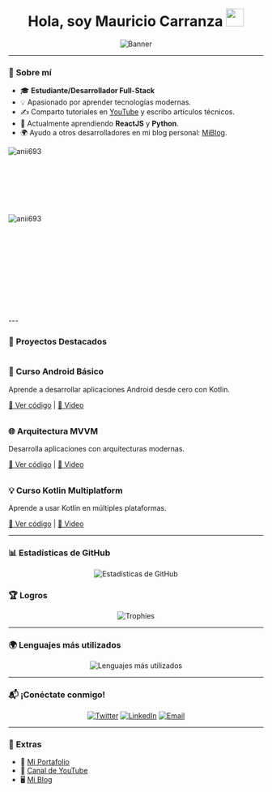 <h1 align="center"><b>Hola, soy Mauricio Carranza </b><img src="https://media.giphy.com/media/hvRJCLFzcasrR4ia7z/giphy.gif" width="35"></h1>

<!-- Banner principal -->
<p align="center">
  <img src="https://via.placeholder.com/1200x300?text=Bienvenidos+a+mi+Perfil+%F0%9F%8C%88" alt="Banner">
</p>

---

### 🌟 **Sobre mí**
- 🎓 **Estudiante/Desarrollador Full-Stack**
- 💡 Apasionado por aprender tecnologías modernas.
- ✍️ Comparto tutoriales en [YouTube](https://youtube.com) y escribo artículos técnicos.
- 🌱 Actualmente aprendiendo **ReactJS** y **Python**.
- 🌍 Ayudo a otros desarrolladores en mi blog personal: [MiBlog](https://mi-blog.com).


<p><img align="left" src="https://github-readme-stats.vercel.app/api/top-langs?username=anii693&show_icons=true&theme=dark&locale=en&layout=compact" alt="anii693" /></p>

<br><br><br><br><br><br><br>
<p>&nbsp;<img align="left" src="https://github-readme-stats.vercel.app/api?username=anii693&show_icons=true&theme=dark&locale=en" alt="anii693" /></p>
<br><br><br><br><br><br><br><br><br><br>
---

### 💼 **Proyectos Destacados**
<div style="display: flex; flex-wrap: wrap; gap: 10px;">
  <!-- Proyecto 1 -->
  <div>
    <h3>📱 Curso Android Básico</h3>
    <p>Aprende a desarrollar aplicaciones Android desde cero con Kotlin.</p>
    <a href="https://github.com/tu-repo-basico">📄 Ver código</a> | <a href="https://youtube.com/tu-video-basico">🎥 Video</a>
  </div>
  <!-- Proyecto 2 -->
  <div>
    <h3>🌐 Arquitectura MVVM</h3>
    <p>Desarrolla aplicaciones con arquitecturas modernas.</p>
    <a href="https://github.com/tu-repo-mvvm">📄 Ver código</a> | <a href="https://youtube.com/tu-video-mvvm">🎥 Video</a>
  </div>
  <!-- Proyecto 3 -->
  <div>
    <h3>💡 Curso Kotlin Multiplatform</h3>
    <p>Aprende a usar Kotlin en múltiples plataformas.</p>
    <a href="https://github.com/tu-repo-kotlin">📄 Ver código</a> | <a href="https://youtube.com/tu-video-kotlin">🎥 Video</a>
  </div>
</div>

---

### 📊 **Estadísticas de GitHub**
<p align="center">
  <img src="https://github-readme-stats.vercel.app/api?username=TuNombreDeUsuario&show_icons=true&theme=radical" alt="Estadísticas de GitHub">
</p>

### 🏆 **Logros**
<p align="center">
  <img src="https://github-profile-trophy.vercel.app/?username=TuNombreDeUsuario&theme=onedark&margin-w=15" alt="Trophies">
</p>

---

### 🌍 **Lenguajes más utilizados**
<p align="center">
  <img src="https://github-readme-stats.vercel.app/api/top-langs/?username=TuNombreDeUsuario&layout=compact&theme=radical" alt="Lenguajes más utilizados">
</p>

---

### 📬 **¡Conéctate conmigo!**
<p align="center">
  <a href="https://twitter.com/TuUsuario"><img src="https://img.shields.io/badge/Twitter-%231DA1F2.svg?style=for-the-badge&logo=twitter&logoColor=white" alt="Twitter"></a>
  <a href="https://linkedin.com/in/TuUsuario"><img src="https://img.shields.io/badge/LinkedIn-%230A66C2.svg?style=for-the-badge&logo=linkedin&logoColor=white" alt="LinkedIn"></a>
  <a href="mailto:tuemail@gmail.com"><img src="https://img.shields.io/badge/Email-D14836?style=for-the-badge&logo=gmail&logoColor=white" alt="Email"></a>
</p>

---

### 🎨 **Extras**
- 📄 [Mi Portafolio](https://mi-portafolio.com)
- 🎥 [Canal de YouTube](https://youtube.com/tu-canal)
- 🖥️ [Mi Blog](https://mi-blog.com)
